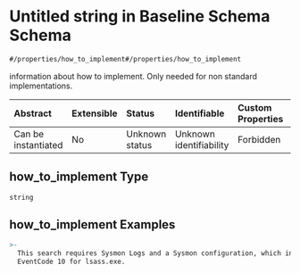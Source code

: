 # Untitled string in Baseline Schema Schema

```txt
#/properties/how_to_implement#/properties/how_to_implement
```

information about how to implement. Only needed for non standard implementations.

| Abstract            | Extensible | Status         | Identifiable            | Custom Properties | Additional Properties | Access Restrictions | Defined In                                                                   |
| :------------------ | :--------- | :------------- | :---------------------- | :---------------- | :-------------------- | :------------------ | :--------------------------------------------------------------------------- |
| Can be instantiated | No         | Unknown status | Unknown identifiability | Forbidden         | Allowed               | none                | [baselines.spec.json*](../../out/baselines.spec.json "open original schema") |

## how_to_implement Type

`string`

## how_to_implement Examples

```yaml
>-
  This search requires Sysmon Logs and a Sysmon configuration, which includes
  EventCode 10 for lsass.exe.

```
